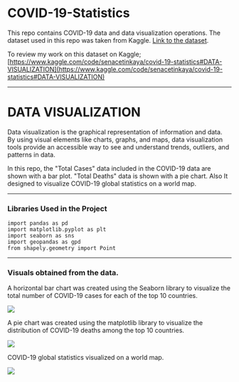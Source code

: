 # COVID-19-Statistics
This repo contains COVID-19 data and data visualization operations. The dataset used in this repo was taken from Kaggle.
[Link to the dataset](https://www.kaggle.com/datasets/josephassaker/covid19-global-dataset).

To review my work on this dataset on Kaggle; [https://www.kaggle.com/code/senacetinkaya/covid-19-statistics#DATA-VISUALIZATION](https://www.kaggle.com/code/senacetinkaya/covid-19-statistics#DATA-VISUALIZATION)

--------------------------------------------
# DATA VISUALIZATION
Data visualization is the graphical representation of information and data. By using visual elements like charts, graphs, and maps, data visualization tools provide an accessible way to see and understand trends, outliers, and patterns in data.

In this repo, the "Total Cases" data included in the COVID-19 data are shown with a bar plot. "Total Deaths" data is shown with a pie chart. Also It designed to visualize COVID-19 global statistics on a world map.

-----------------------------------------
### Libraries Used in the Project
```
import pandas as pd
import matplotlib.pyplot as plt
import seaborn as sns
import geopandas as gpd
from shapely.geometry import Point
```

---------------------------------
### Visuals obtained from the data.

A horizontal bar chart was created using the Seaborn library to visualize the total number of COVID-19 cases for each of the top 10 countries.

![](https://www.kaggleusercontent.com/kf/166185463/eyJhbGciOiJkaXIiLCJlbmMiOiJBMTI4Q0JDLUhTMjU2In0..9Yyb-0Da4pg9DQEFDKljhQ.6MyztwGv-yK9q_IuJdpghoLhyuBFwYRdBoTtp2EV4qhMDF5CxH45gMh3BLocEYN2QvJ1Zg1x00EMElFawZ371t5kdV46mQz2Q0neFpgORJOypJuyfexWlxHuccFc6BbM2ZE365mvxzXAr1JDspY3NcyQXkITlxd8No6s-DCkG8tzKV4lLzGAqKM_qlvoQ6Ft-VVQKdanZjTFjJB4gjuxmXBg2LlNtG2Q0t5obopEGQMvLSTcZ_7H-8AH5h5kYYskBQbfdT4TTp6_OJPA5vWzxzSbNGlUxG9EFZ65XdB5SOVb9jJRHYe9etuGKh6iDmk1bFq-xVeK2fK7BwXqjZraL5n5RHrtIW2mbduBPodrc-NavhQQNF-CviKVg2n7Q46qGAG5eGDjpK8kuxUjQCVRckUzIOy57-zAPK5GEkY9F_8Elz7i7BQWxwBxrXiD9VOAIxGpfeImUcnHrjhhUI644AwbW3TnEJO4PhsgVl9pa4SlOYYe1cGiRr3zIlv58XHBjpj7k-PuYUGMrj0tV4iYP3_SDof2MM1XgMliivqIXT-UleeWHAv9jpVhtAzF91HQItYuNzCzezSeC1bbGv7dUFguD-gmxHW4r697VWkd5sHD5Iu8AlIr7CSeIHPgb5SSQ6GGjckd2MwHTWLjzZsGqpEfrAhE3fpvH_cgkv8rhS0.L5Rz8oq1xduAVtAjqSJUnw/__results___files/__results___17_1.png)

A pie chart was created using the matplotlib library to visualize the distribution of COVID-19 deaths among the top 10 countries.

![](https://www.kaggleusercontent.com/kf/166185463/eyJhbGciOiJkaXIiLCJlbmMiOiJBMTI4Q0JDLUhTMjU2In0..9Yyb-0Da4pg9DQEFDKljhQ.6MyztwGv-yK9q_IuJdpghoLhyuBFwYRdBoTtp2EV4qhMDF5CxH45gMh3BLocEYN2QvJ1Zg1x00EMElFawZ371t5kdV46mQz2Q0neFpgORJOypJuyfexWlxHuccFc6BbM2ZE365mvxzXAr1JDspY3NcyQXkITlxd8No6s-DCkG8tzKV4lLzGAqKM_qlvoQ6Ft-VVQKdanZjTFjJB4gjuxmXBg2LlNtG2Q0t5obopEGQMvLSTcZ_7H-8AH5h5kYYskBQbfdT4TTp6_OJPA5vWzxzSbNGlUxG9EFZ65XdB5SOVb9jJRHYe9etuGKh6iDmk1bFq-xVeK2fK7BwXqjZraL5n5RHrtIW2mbduBPodrc-NavhQQNF-CviKVg2n7Q46qGAG5eGDjpK8kuxUjQCVRckUzIOy57-zAPK5GEkY9F_8Elz7i7BQWxwBxrXiD9VOAIxGpfeImUcnHrjhhUI644AwbW3TnEJO4PhsgVl9pa4SlOYYe1cGiRr3zIlv58XHBjpj7k-PuYUGMrj0tV4iYP3_SDof2MM1XgMliivqIXT-UleeWHAv9jpVhtAzF91HQItYuNzCzezSeC1bbGv7dUFguD-gmxHW4r697VWkd5sHD5Iu8AlIr7CSeIHPgb5SSQ6GGjckd2MwHTWLjzZsGqpEfrAhE3fpvH_cgkv8rhS0.L5Rz8oq1xduAVtAjqSJUnw/__results___files/__results___19_0.png)

COVID-19 global statistics visualized on a world map.

![](https://www.kaggleusercontent.com/kf/166185463/eyJhbGciOiJkaXIiLCJlbmMiOiJBMTI4Q0JDLUhTMjU2In0..9Yyb-0Da4pg9DQEFDKljhQ.6MyztwGv-yK9q_IuJdpghoLhyuBFwYRdBoTtp2EV4qhMDF5CxH45gMh3BLocEYN2QvJ1Zg1x00EMElFawZ371t5kdV46mQz2Q0neFpgORJOypJuyfexWlxHuccFc6BbM2ZE365mvxzXAr1JDspY3NcyQXkITlxd8No6s-DCkG8tzKV4lLzGAqKM_qlvoQ6Ft-VVQKdanZjTFjJB4gjuxmXBg2LlNtG2Q0t5obopEGQMvLSTcZ_7H-8AH5h5kYYskBQbfdT4TTp6_OJPA5vWzxzSbNGlUxG9EFZ65XdB5SOVb9jJRHYe9etuGKh6iDmk1bFq-xVeK2fK7BwXqjZraL5n5RHrtIW2mbduBPodrc-NavhQQNF-CviKVg2n7Q46qGAG5eGDjpK8kuxUjQCVRckUzIOy57-zAPK5GEkY9F_8Elz7i7BQWxwBxrXiD9VOAIxGpfeImUcnHrjhhUI644AwbW3TnEJO4PhsgVl9pa4SlOYYe1cGiRr3zIlv58XHBjpj7k-PuYUGMrj0tV4iYP3_SDof2MM1XgMliivqIXT-UleeWHAv9jpVhtAzF91HQItYuNzCzezSeC1bbGv7dUFguD-gmxHW4r697VWkd5sHD5Iu8AlIr7CSeIHPgb5SSQ6GGjckd2MwHTWLjzZsGqpEfrAhE3fpvH_cgkv8rhS0.L5Rz8oq1xduAVtAjqSJUnw/__results___files/__results___21_1.png)
